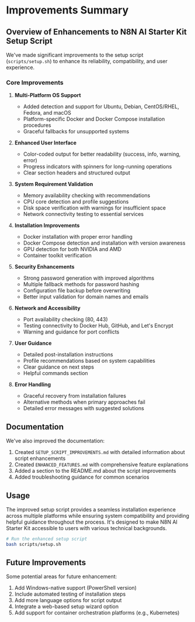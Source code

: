 # Improvements Summary

## Overview of Enhancements to N8N AI Starter Kit Setup Script

We've made significant improvements to the setup script (`scripts/setup.sh`) to enhance its reliability, compatibility, and user experience.

### Core Improvements

1. **Multi-Platform OS Support**
   - Added detection and support for Ubuntu, Debian, CentOS/RHEL, Fedora, and macOS
   - Platform-specific Docker and Docker Compose installation procedures
   - Graceful fallbacks for unsupported systems

2. **Enhanced User Interface**
   - Color-coded output for better readability (success, info, warning, error)
   - Progress indicators with spinners for long-running operations
   - Clear section headers and structured output

3. **System Requirement Validation**
   - Memory availability checking with recommendations
   - CPU core detection and profile suggestions
   - Disk space verification with warnings for insufficient space
   - Network connectivity testing to essential services

4. **Installation Improvements**
   - Docker installation with proper error handling
   - Docker Compose detection and installation with version awareness
   - GPU detection for both NVIDIA and AMD
   - Container toolkit verification

5. **Security Enhancements**
   - Strong password generation with improved algorithms
   - Multiple fallback methods for password hashing
   - Configuration file backup before overwriting
   - Better input validation for domain names and emails

6. **Network and Accessibility**
   - Port availability checking (80, 443)
   - Testing connectivity to Docker Hub, GitHub, and Let's Encrypt
   - Warning and guidance for port conflicts

7. **User Guidance**
   - Detailed post-installation instructions
   - Profile recommendations based on system capabilities
   - Clear guidance on next steps
   - Helpful commands section

8. **Error Handling**
   - Graceful recovery from installation failures
   - Alternative methods when primary approaches fail
   - Detailed error messages with suggested solutions

## Documentation

We've also improved the documentation:

1. Created `SETUP_SCRIPT_IMPROVEMENTS.md` with detailed information about script enhancements
2. Created `ENHANCED_FEATURES.md` with comprehensive feature explanations
3. Added a section to the README.md about the script improvements
4. Added troubleshooting guidance for common scenarios

## Usage

The improved setup script provides a seamless installation experience across multiple platforms while ensuring system compatibility and providing helpful guidance throughout the process. It's designed to make N8N AI Starter Kit accessible to users with various technical backgrounds.

```bash
# Run the enhanced setup script
bash scripts/setup.sh
```

## Future Improvements

Some potential areas for future enhancement:

1. Add Windows-native support (PowerShell version)
2. Include automated testing of installation steps
3. Add more language options for script output
4. Integrate a web-based setup wizard option
5. Add support for container orchestration platforms (e.g., Kubernetes)
